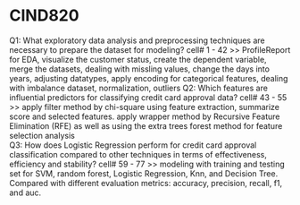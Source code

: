 # CIND820
Q1: What exploratory data analysis and preprocessing techniques are necessary to prepare the dataset for modeling? 
cell# 1 - 42 >> ProfileReport for EDA, visualize the customer status, create the dependent variable, merge the datasets, dealing with missling values, change the days into years, adjusting datatypes, apply encoding for categorical features, dealing with imbalance dataset, normalization, outliers 
Q2: Which features are influential predictors for classifying credit card approval data? 
cell# 43 - 55 >> apply filter method by chi-square using feature extraction, summarize score and selected features. apply wrapper method by Recursive Feature Elimination (RFE) as well as using the extra trees forest method for feature selection analysis  
Q3: How does Logistic Regression perform for credit card approval classification compared to other techniques in terms of effectiveness, efficiency and stability?
cell# 59 - 77 >> modeling with training and testing set for SVM, random forest, Logistic Regression, Knn, and Decision Tree. Compared with different evaluation metrics: accuracy, precision, recall, f1, and auc. 
